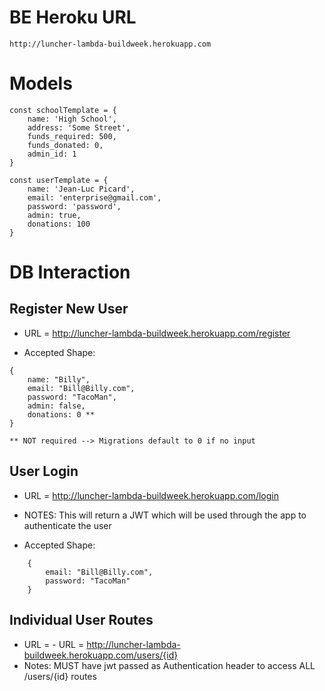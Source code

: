 # BE Heroku URL
    http://luncher-lambda-buildweek.herokuapp.com

# Models
    const schoolTemplate = {
        name: 'High School',
        address: 'Some Street',
        funds_required: 500,
        funds_donated: 0,
        admin_id: 1 
    }

    const userTemplate = {
        name: 'Jean-Luc Picard',
        email: 'enterprise@gmail.com',
        password: 'password',
        admin: true,
        donations: 100
    }

# DB Interaction
## Register New User
- URL = http://luncher-lambda-buildweek.herokuapp.com/register

- Accepted Shape:
```
{
    name: "Billy",
    email: "Bill@Billy.com",
    password: "TacoMan",
    admin: false,
    donations: 0 **
}

** NOT required --> Migrations default to 0 if no input
```

## User Login
- URL = http://luncher-lambda-buildweek.herokuapp.com/login 

- NOTES: This will return a JWT which will be used through the app to authenticate the user 

- Accepted Shape:
```
    {
        email: "Bill@Billy.com",
        password: "TacoMan"
    }
```

## Individual User Routes
- URL = - URL = http://luncher-lambda-buildweek.herokuapp.com/users/{id}
- Notes: MUST have jwt passed as Authentication header to access ALL /users/{id} routes



